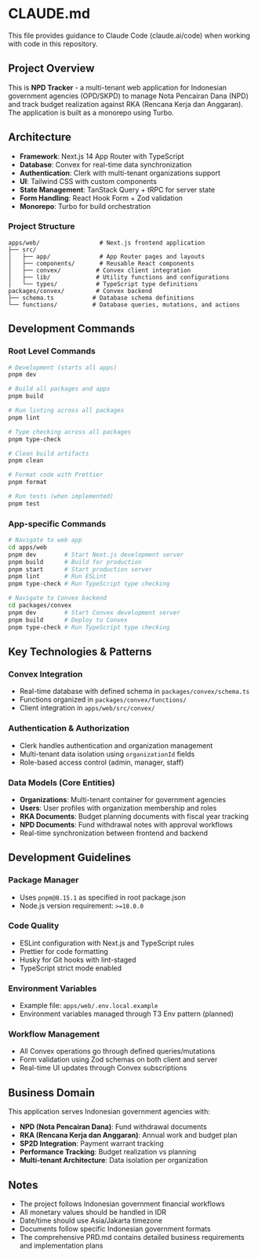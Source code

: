 # CLAUDE.md

This file provides guidance to Claude Code (claude.ai/code) when working with code in this repository.

## Project Overview

This is **NPD Tracker** - a multi-tenant web application for Indonesian government agencies (OPD/SKPD) to manage Nota Pencairan Dana (NPD) and track budget realization against RKA (Rencana Kerja dan Anggaran). The application is built as a monorepo using Turbo.

## Architecture

- **Framework**: Next.js 14 App Router with TypeScript
- **Database**: Convex for real-time data synchronization
- **Authentication**: Clerk with multi-tenant organizations support
- **UI**: Tailwind CSS with custom components
- **State Management**: TanStack Query + tRPC for server state
- **Form Handling**: React Hook Form + Zod validation
- **Monorepo**: Turbo for build orchestration

### Project Structure

```
apps/web/                 # Next.js frontend application
├── src/
│   ├── app/              # App Router pages and layouts
│   ├── components/       # Reusable React components
│   ├── convex/          # Convex client integration
│   ├── lib/             # Utility functions and configurations
│   └── types/           # TypeScript type definitions
packages/convex/         # Convex backend
├── schema.ts           # Database schema definitions
└── functions/          # Database queries, mutations, and actions
```

## Development Commands

### Root Level Commands
```bash
# Development (starts all apps)
pnpm dev

# Build all packages and apps
pnpm build

# Run linting across all packages
pnpm lint

# Type checking across all packages
pnpm type-check

# Clean build artifacts
pnpm clean

# Format code with Prettier
pnpm format

# Run tests (when implemented)
pnpm test
```

### App-specific Commands
```bash
# Navigate to web app
cd apps/web
pnpm dev        # Start Next.js development server
pnpm build      # Build for production
pnpm start      # Start production server
pnpm lint       # Run ESLint
pnpm type-check # Run TypeScript type checking

# Navigate to Convex backend
cd packages/convex
pnpm dev        # Start Convex development server
pnpm build      # Deploy to Convex
pnpm type-check # Run TypeScript type checking
```

## Key Technologies & Patterns

### Convex Integration
- Real-time database with defined schema in `packages/convex/schema.ts`
- Functions organized in `packages/convex/functions/`
- Client integration in `apps/web/src/convex/`

### Authentication & Authorization
- Clerk handles authentication and organization management
- Multi-tenant data isolation using `organizationId` fields
- Role-based access control (admin, manager, staff)

### Data Models (Core Entities)
- **Organizations**: Multi-tenant container for government agencies
- **Users**: User profiles with organization membership and roles
- **RKA Documents**: Budget planning documents with fiscal year tracking
- **NPD Documents**: Fund withdrawal notes with approval workflows
- Real-time synchronization between frontend and backend

## Development Guidelines

### Package Manager
- Uses `pnpm@8.15.1` as specified in root package.json
- Node.js version requirement: `>=18.0.0`

### Code Quality
- ESLint configuration with Next.js and TypeScript rules
- Prettier for code formatting
- Husky for Git hooks with lint-staged
- TypeScript strict mode enabled

### Environment Variables
- Example file: `apps/web/.env.local.example`
- Environment variables managed through T3 Env pattern (planned)

### Workflow Management
- All Convex operations go through defined queries/mutations
- Form validation using Zod schemas on both client and server
- Real-time UI updates through Convex subscriptions

## Business Domain

This application serves Indonesian government agencies with:
- **NPD (Nota Pencairan Dana)**: Fund withdrawal documents
- **RKA (Rencana Kerja dan Anggaran)**: Annual work and budget plan
- **SP2D Integration**: Payment warrant tracking
- **Performance Tracking**: Budget realization vs planning
- **Multi-tenant Architecture**: Data isolation per organization

## Notes

- The project follows Indonesian government financial workflows
- All monetary values should be handled in IDR
- Date/time should use Asia/Jakarta timezone
- Documents follow specific Indonesian government formats
- The comprehensive PRD.md contains detailed business requirements and implementation plans